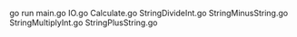 go run main.go IO.go Calculate.go StringDivideInt.go StringMinusString.go StringMultiplyInt.go StringPlusString.go
